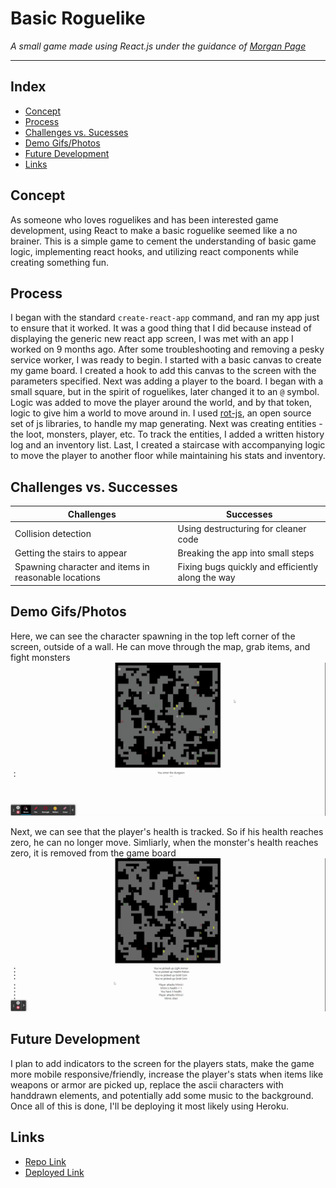 # Basic Roguelike
*A small game made using React.js under the guidance of [Morgan Page](https://github.com/morganpage)*

---

## Index
- [Concept](#Concept)
- [Process](#Process)
- [Challenges vs. Sucesses](#challenges-vs-successes)
- [Demo Gifs/Photos](#demo-gifsphotos)
- [Future Development](#future-development)
- [Links](#Links)


## Concept
As someone who loves roguelikes and has been interested game development, using React to make a basic roguelike seemed like a no brainer. This is a simple game to cement the understanding of basic game logic, implementing react hooks, and utilizing react components while creating something fun.

## Process
I began with the standard `create-react-app` command, and ran my app just to ensure that it worked. It was a good thing that I did because instead of displaying the generic new react app screen, I was met with an app I worked on 9 months ago. After some troubleshooting and removing a pesky service worker, I was ready to begin. I started with a basic canvas to create my game board. I created a hook to add this canvas to the screen with the parameters specified. Next was adding a player to the board. I began with a small square, but in the spirit of roguelikes, later changed it to an `@` symbol. Logic was added to move the player around the world, and by that token, logic to give him a world to move around in. I used [rot-js](https://ondras.github.io/rot.js/hp/), an open source set of js libraries, to handle my map generating. Next was creating entities - the loot, monsters, player, etc. To track the entities, I added a written history log and an inventory list. Last, I created a staircase with accompanying logic to move the player to another floor while maintaining his stats and inventory.

## Challenges vs. Successes
| Challenges | Successes |
| ----------- | ----------- |
| Collision detection | Using destructuring for cleaner code |
| Getting the stairs to appear | Breaking the app into small steps |
| Spawning character and items in reasonable locations | Fixing bugs quickly and efficiently along the way |

## Demo Gifs/Photos
Here, we can see the character spawning in the top left corner of the screen, outside of a wall. He can move through the map, grab items, and fight monsters
![Gif showing gameplay of a character moving around the screen, picking up items, and fighting monsters](./DemoPics/RoguelikeGIF1.gif)

Next, we can see that the player's health is tracked. So if his health reaches zero, he can no longer move. Simliarly, when the monster's health reaches zero, it is removed from the game board
![Gif showing the character fighting one monster, and unfortunately dying while fighting the second monster](./DemoPics/RoguelikeGIF2.gif)

## Future Development
I plan to add indicators to the screen for the players stats, make the game more mobile responsive/friendly, increase the player's stats when items like weapons or armor are picked up, replace the ascii characters with handdrawn elements, and potentially add some music to the background. Once all of this is done, I'll be deploying it most likely using Heroku.


## Links
- [Repo Link](https://github.com/zimcrom/basic-roguelike)
- [Deployed Link](https://zimcrom.github.io/basic-roguelike)

